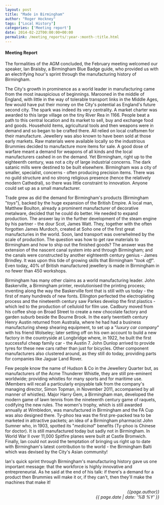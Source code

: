 ```yaml
---
layout: post
title: "Made in Birmingham"
author: "Roger Hockney"
tags: ["Local History"]
categories: ['Meeting report']
date: 2014-02-22T00:00:00+00:00
permalink: /meeting_reports/:year-:month-:title.html
---
```

#### Meeting Report ####

The formalities of the AGM concluded, the February meeting welcomed our speaker, Ian Braisby, a Birmingham Blue Badge guide, who provided us with an electrifying hour's sprint through the manufacturing history of Birmingham.
<!-- more -->

The City's growth in prominence as a world leader in manufacturing came from the most inauspicious of beginnings. Marooned in the middle of England, with little in the way of tolerable transport links in the Middle Ages, few would have put their money on the City's potential as England's future second city. The spark was indeed its very centrality. A market charter was awarded to this large village on the tiny River Rea in 1166. People beat a path to this central location and its market to sell, buy and exchange food and goods. Household items, agricultural tools and then weapons were in demand and so began to be crafted there. All relied on local craftsmen for their manufacture. Jewellery was also known to have been sold at those early markets. Raw materials were available locally so the industrious Brummies decided to manufacture more items for sale. A good dose of warfare meant a demand for weapons of all kinds and the local manufacturers cashed in on the demand. Yet Birmingham, right up to the eighteenth century, was not a city of large industrial concerns. The dark satanic mills were destined to be built elsewhere. Birmingham was a city of smaller, specialist, concerns - often producing precision items. There was no guild structure and no strong religious presence (hence the relatively modern Cathedral), so there was little constraint to innovation. Anyone could set up as a small manufacturer.

Trade grew as did the demand for Birmingham's products (Birmingham "*toys*"), backed by the huge expansion of the British Empire. A local man, Matthew Boulton, already a prominent manufacturer of decorative metalware, decided that he could do better. He needed to expand production. The answer lay in the further development of the steam engine by his partner - the dour Scot, James Watt. They, together with the often forgotten James Murdoch, created at Soho one of the first great manufacturies in the world. Soon, land transport was overwhelmed by the scale of production. The question was how to get raw materials to Birmingham and how to ship out the finished goods? The answer was the extension of the nascent canal system into and through Birmingham; and the canals were constructed by another eighteenth century genius - James Brindley. It was upon this tide of growing skills that Birmingham "*took off*". Even today, 40% of British manufactured jewellery is made in Birmingham in no fewer than 450 workshops.

Birmingham has many other claims as a world manufacturing leader. John Baskerville, a Birmingham printer, revolutionised the printing process; inventing along the way the Baskerville font that is still with us today - the first of many hundreds of new fonts. Ellington perfected the electroplating process and the nineteenth century saw Parkes develop the first plastics - which led to the production of celluloid for film use. Cadbury moved from his coffee shop on Broad Street to create a new chocolate factory and garden suburb beside the Bourne Brook. In the early twentieth century Henry Austin returned from Australia, where he had had a business manufacturing sheep shearing equipment, to set up a "*luxury car company*" with his friend Wolseley; later setting off on his own account to build a new factory in the countryside at Longbridge where, in 1922, he built the first successful cheap family car - the Austin 7. John Dunlop arrived to provide tyres for these new cars rather than just for bicycles. Other component manufacturers also clustered around, as they still do today, providing parts for companies like Jaguar Land Rover.

Few people know the name of Hudson & Co in the Jewellery Quarter but, as manufacturers of the Acme Thunderer Whistle, they are still pre-eminent worldwide; providing whistles for many sports and for maritime use. (Members will recall a particularly enjoyable talk from the company's managing director, Simon Topman, in November 2011, accompanied by all manner of whistles). Major Harry Gem, a Birmingham man, developed the modern game of lawn tennis from the nineteenth century game of raquets, codifying the new rules. The women's trophy, which is still awarded annually at Wimbledon, was manufactured in Birmingham and the FA Cup was also designed there. Ty-phoo tea was the first pre-packed tea to be marketed in attractive packets; an idea of a Birmingham pharmacist John Sumner who, in 1903, spotted its "*medicinal*" benefits (Ty-phoo is Chinese for doctor). It is still manufactured today but sadly not in Birmingham. In World War II over 11,000 Spitfire planes were built at Castle Bromwich. Finally, Ian could not avoid the temptation of bringing us right up to date with Birmingham's latest contribution to the world - the Birmingham Balti which was devised by the City's Asian community!

Ian's quick sprint through Birmingham's manufacturing history gave us one important message: that the workforce is highly innovative and entrepreneurial. As he said at the end of his talk: if there's a demand for a product then Brummies will make it or, if they can't, then they'll make the machines that make it!


<p align="right"><i> {{page.author}} <br> {{ page.date | date: '%B %Y' }} </i></p>
